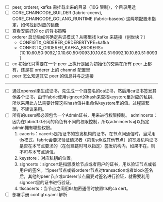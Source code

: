 - [ ] peer, orderer, kafka 需挂载出来的目录（10G 限制），个目录用途
- [ ] CORE_CHAINCODE_BUILDER (fabric-ccenv), CORE_CHAINCODE_GOLANG_RUNTIME (fabric-baseos) 这两项配置未指定，如何找到对应的镜像
- [ ] 查看安装好的 cc 的背书策略
- [ ] orderer 启动后如何确定共识模式？从哪里找 kafka 来链接（创世块？）
    - CONFIGTX_ORDERER_ORDERERTYPE=kafka
    - CONFIGTX_ORDERER_KAFKA_BROKERS=[10.10.60.50:9092,10.10.60.50:9093,10.10.60.51:9092,10.10.60.51:9093]
- [ ] cc 初始化只需要在一个 peer 上执行是因为初始化的交易在所有 peer 上都有，还是在 orderer 上的 channel 配置里
- [ ] peer 怎么知道其它 peer 的信息并与之连接
---
- [ ] 通过openssl来生成证书，先生成一个自签名的ca证书，然后用ca证书签发其他各个证书，由于fabric使用signcert的hash来查找keystore里对应的私钥，所以采用此方法需要计算这些hash值并重命名keystore里的值。过程较繁琐，不建议采用。
- [ ] 所有的users都必须包含一个Admin证书，用来进行权限控制。
    admincerts：因为在fabric1.0不同的角色有不同的权限控制，所以admincerts可以指定admin拥有哪些权限。
    1) cacerts：cacerts是指证书的签发机构的证书。在节点间通信时，当采用tls模式，fabric会要求验证请求者（包含sdk或其他节点）的签发机构证书是否在本节点要求的（在创建链时可以指定）签发机构内，如果不在，则不可与本节点通信。
    2) keystore：对应私钥的位置。
    3) signcerts：signcert是指颁发给节点或者用户的证书，用以验证节点或者用户的签名。当peer节点或者orderer节点对transaction或者block签名后，其他的peer节点或orderer节点需要对签名进行验证，就需要利用signcert里的证书进行验证。
    4) tlscacerts：当节点之间用tls加密通信时放置tls的ca cert。
- [ ] 部署手册 configtx.yaml 解析